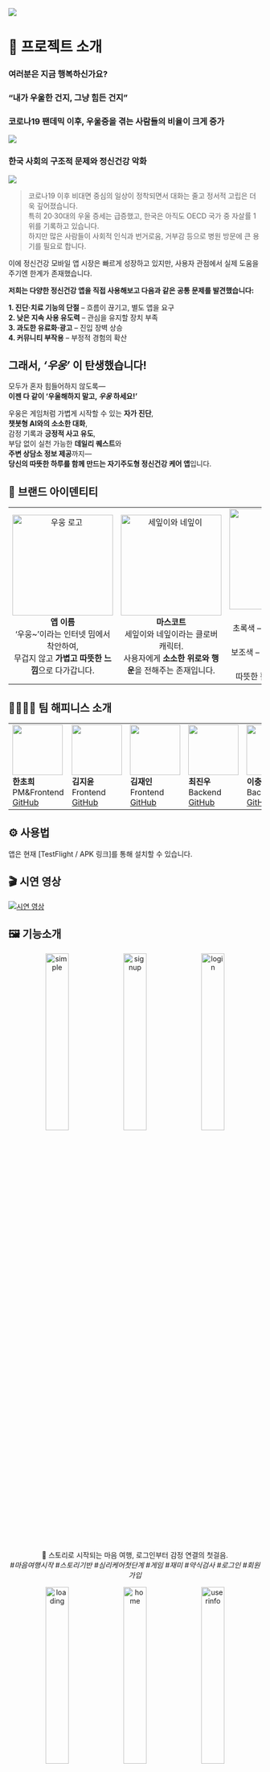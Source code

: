 ![](./Images/main.png)

# 📝 프로젝트 소개

### 여러분은 지금 행복하신가요?

### “내가 우울한 건지, 그냥 힘든 건지”

### 코로나19 팬데믹 이후, 우울증을 겪는 사람들의 비율이 크게 증가

![](./Images/bg.png)

### 한국 사회의 구조적 문제와 정신건강 악화

![](./Images/bg2.png)

> 코로나19 이후 비대면 중심의 일상이 정착되면서 대화는 줄고 정서적 고립은 더욱 깊어졌습니다.  
> 특히 20·30대의 우울 증세는 급증했고, 한국은 아직도 OECD 국가 중 자살률 1위를 기록하고 있습니다.  
> 하지만 많은 사람들이 사회적 인식과 번거로움, 거부감 등으로 병원 방문에 큰 용기를 필요로 합니다.

이에 정신건강 모바일 앱 시장은 빠르게 성장하고 있지만, 사용자 관점에서 실제 도움을 주기엔 한계가 존재했습니다.

**저희는 다양한 정신건강 앱을 직접 사용해보고 다음과 같은 공통 문제를 발견했습니다:**

**1\. 진단·치료 기능의 단절** – 흐름이 끊기고, 별도 앱을 요구 <br>
**2\. 낮은 지속 사용 유도력** – 관심을 유지할 장치 부족<br>
**3\. 과도한 유료화·광고** – 진입 장벽 상승<br>
**4\. 커뮤니티 부작용** – 부정적 경험의 확산<br>

## 그래서, _‘우웅’_ 이 탄생했습니다!

모두가 혼자 힘들어하지 않도록—  
**이젠 다 같이 ‘우울해하지 말고, _우웅_ 하세요!’**

우웅은 게임처럼 가볍게 시작할 수 있는 **자가 진단**,  
**챗봇형 AI와의 소소한 대화**,  
감정 기록과 **긍정적 사고 유도**,  
부담 없이 실천 가능한 **데일리 퀘스트**와  
**주변 상담소 정보 제공**까지—  
**당신의 따뜻한 하루를 함께 만드는 자기주도형 정신건강 케어 앱**입니다.

## 🌱 브랜드 아이덴티티

<table>
  <tr>
    <td align="center">
      <img src="./Images/wooong.jpeg" alt="우웅 로고" width="200"/><br/>
      <b>앱 이름</b><br/>
      ‘우웅~’이라는 인터넷 밈에서 착안하여,<br/>
      무겁지 않고 <b>가볍고 따뜻한 느낌</b>으로 다가갑니다.
    </td>
    <td align="center">
      <img src="./Images/clover.png" alt="세잎이와 네잎이" width="200"/><br/>
      <b>마스코트</b><br/>
      세잎이와 네잎이라는 클로버 캐릭터.<br/>
      사용자에게 <b>소소한 위로와 행운</b>을 전해주는 존재입니다.
    </td>
    <td align="center">
      <img src="./Images/colorchart.png" alt="컬러 팔레트" width="200"/><br/>
      <b>메인 컬러</b><br/>
      초록색 – 심리적 안정과 편안함을 상징.<br/>
      보조색 – 갈색, 포인트 색 – 주황색으로<br/>
      따뜻한 활기를 더했습니다.
    </td>
  </tr>
</table>

  <h2>👨‍👩‍👧‍👦 팀 해피니스 소개</h2>
    <table>
      <tr>
        <td>
          <img src="https://avatars.githubusercontent.com/cherror" width="100">
          <br>
          <strong>한초희</strong><br>
          PM&Frontend<br>
          <a href="https://github.com/cherror">GitHub</a>
        </td>
        <td>
          <img src="https://avatars.githubusercontent.com/Kim-JiYun" width="100">
          <br>
          <strong>김지윤</strong><br>
          Frontend<br>
          <a href="https://github.com/Kim-JiYun">GitHub</a>
        </td>
        <td>
          <img src="https://avatars.githubusercontent.com/janeny117" width="100">
          <br>
          <strong>김재인</strong><br>
          Frontend<br>
          <a href="https://github.com/janeny117">GitHub</a>
        </td>
        <td>
          <img src="https://avatars.githubusercontent.com/20203153" width="100">
        <br>
          <strong>최진우</strong><br>
          Backend<br>
          <a href="https://github.com/20203153">GitHub</a>
        </td>
        <td>
          <img src="https://avatars.githubusercontent.com/toad-memntomori" width="100">
          <br>
          <strong>이충호</strong><br>
          Backend<br>
          <a href="https://github.com/toad-memntomori">GitHub</a>
        </td>
        <td>
          <img src="https://avatars.githubusercontent.com/suyeone" width="100">
<br>
          <strong>이수연</strong><br>
          AI<br>
          <a href="https://github.com/suyeone">GitHub</a>
        </td>
      </tr>
    </table>

## ⚙️ 사용법

앱은 현재 \[TestFlight / APK 링크\]를 통해 설치할 수 있습니다.

## 🎬 시연 영상

[![시연 영상](https://img.youtube.com/vi/QS5AMwF31C0/0.jpg)](https://www.youtube.com/watch?v=QS5AMwF31C0)

## 🖼 기능소개

<p align="center">
  <img src="./Images/simple.png" alt="simple" width="30%" />
  <img src="./Images/signup.png" alt="signup" width="30%" />
  <img src="./Images/login.png" alt="login" width="30%" />
</p>

<p align="center">
📱 스토리로 시작되는 마음 여행, 로그인부터 감정 연결의 첫걸음.  <br>
<em>#마음여행시작 #스토리기반 #심리케어첫단계 #게임 #재미 #약식검사 #로그인 #회원가입</em>
</p>
<p align="center">
  <img src="./Images/loading.png" alt="loading" width="30%" />
  <img src="./Images/home.png" alt="home" width="30%" />
  <img src="./Images/userinfo.png" alt="userinfo" width="30%" />
</p>

<p align="center">
🏠 로딩 후 펼쳐지는 내 마음의 홈, 개인정보는 안전하게.  <br>
<em>#홈화면 #관리 #내정보수정</em>
</p>

<p align="center">
  <img src="./Images/calendar.png" alt="calendar" width="45%" />
  <img src="./Images/helpcall.png" alt="helpcall" width="45%" />
</p>

<p align="center">
📅 활동을 되돌아보며 기록하고, 필요할 땐 즉시 도움받기.   <br>
<em>#캘린더 #하루_요약 #활동 #출석 #통계 #기록습관 #상담도움 #심리센터연결 #위치기반</em>
</p>

<p align="center">
  <img src="./Images/secondpw.png" alt="secondpw" width="30%" />
  <img src="./Images/diag.png" alt="diag" width="30%" />
  <img src="./Images/diag2.png" alt="diag2" width="30%" />
</p>

<p align="center">
🔐 2차 비밀번호로 안전하게, 정식 진단으로 깊이 있게.   <br>
<em>#개인정보보호 #민감한정보보호 #우울증검사 #정식검사 #진단 #전문성</em>
</p>

<p align="center">
  <img src="./Images/daily.png" alt="daily" width="45%" />
  <img src="./Images/diary.png" alt="diary" width="45%" />
</p>

<p align="center">
📝 감정을 쓰고, 따뜻한 시선으로 다시 바라보기.   <br>
<em>#매일1주제 #채팅 #세잎이 #소통 #챗봇질문 #일기 #럭키비키 #기록 #긍정적사고</em>
</p>

<p align="center">
  <img src="./Images/quest.png" alt="quest" width="30%" />
  <img src="./Images/quest2.png" alt="quest2" width="30%" />
  <img src="./Images/quest3.png" alt="quest3" width="30%" />
</p>

<p align="center">
🎯 하루 하나씩 나를 위한 퀘스트, 표정 속 진심을 마주하다.   <br>
<em>#퀘스트 #챌린지 #명상 #운동 #숲 #게임</em>
</p>

<p align="center">
  <img src="./Images/face.png" alt="face" width="40%" />
</p>

<p align="center">
📸 카메라 속 나의 표정, 내가 몰랐던 감정을 알려줘요.   <br>
<em>#감정인식 #나돌아보기 #표정분석 #얼굴감지 #셀카</em>
</p>

## 🛠 기술 스택

### 🖥️ Frontend

![](https://img.shields.io/badge/React_Native-20232A?style=flat&logo=react&logoColor=61DAFB) ![](https://img.shields.io/badge/TypeScript-3178C6?style=flat&logo=typescript&logoColor=white) ![](https://img.shields.io/badge/Expo-000020?style=flat&logo=expo&logoColor=white)

### ⚙️ Backend

![](https://img.shields.io/badge/Spring_Boot-6DB33F?style=flat&logo=spring-boot&logoColor=white) ![](https://img.shields.io/badge/Kotlin-7F52FF?style=flat&logo=kotlin&logoColor=white) ![](https://img.shields.io/badge/Hibernate-59666C?style=flat&logo=hibernate&logoColor=white) ![](https://img.shields.io/badge/Jakarta_EE-EE3D23?style=flat&logo=jakartaee&logoColor=white)

### 🧠 AI

![](https://img.shields.io/badge/Keras-D00000?style=flat&logo=keras&logoColor=white) ![](https://img.shields.io/badge/TensorFlow-FF6F00?style=flat&logo=tensorflow&logoColor=white) ![](https://img.shields.io/badge/OpenCV-5C3EE8?style=flat&logo=opencv&logoColor=white) ![](https://img.shields.io/badge/NumPy-013243?style=flat&logo=numpy&logoColor=white) ![](https://img.shields.io/badge/SciPy-8CAAE6?style=flat&logo=scipy&logoColor=white) ![](https://img.shields.io/badge/Pillow-DB7093?style=flat) ![](https://img.shields.io/badge/Pandas-150458?style=flat&logo=pandas&logoColor=white) ![](https://img.shields.io/badge/Matplotlib-11557C?style=flat) ![](https://img.shields.io/badge/h5py-3776AB?style=flat)

### 🤝 Co-Work

![](https://img.shields.io/badge/Figma-F24E1E?style=flat&logo=figma&logoColor=white) ![](https://img.shields.io/badge/Notion-000000?style=flat&logo=notion&logoColor=white) ![](https://img.shields.io/badge/GitHub-181717?style=flat&logo=github&logoColor=white)

## 🖥 개발 환경

- **OS**: Windows 11 / macOS Sequoia 15.2
- **Node.js**: v18.20.8
- **프레임워크**: React Native
- **언어**: TypeScript
- **Expo SDK**: 50.0.3
- **패키지 매니저**: npm
- **운영체제**: Android / iOS 모두 지원
- **백엔드**: Spring Boot (Kotlin)
- **데이터베이스**: MySQL (RDS)
- **API 통신**: RESTful API (Axios 기반)

## 기대효과
![서비스 구조](./Images/effort.png)

## 시스템 구조도

![서비스 구조](./Images/system.png)

## 표정분석 플로우

![서비스 구조](./Images/aiflow.png)

## 🤝 협업 방식

> 독립적 개발 + 전체 구조의 일관성 유지 = **효율적 협업 달성!**

![깃플로우](./Images/cowork.png)

- **브랜치 전략**

  > master  
  > ├── 프론트엔드: front-develop  
  > └── 백엔드: develop

  → 명확한 분리로 충돌 없는 병렬 개발

- **커밋 컨벤션**

  | Prefix       | 설명                             |
  | ------------ | -------------------------------- |
  | \[Init\]     | 개발 환경 초기 설정              |
  | \[Feat\]     | 새로운 기능 추가                 |
  | \[Fix\]      | 버그 수정                        |
  | \[Update\]   | 기존 기능 보완                   |
  | \[Remove\]   | 파일 삭제                        |
  | \[Move\]     | 코드 또는 파일 이동              |
  | \[Rename\]   | 파일 또는 폴더 이름 변경         |
  | \[Docs\]     | 문서 수정                        |
  | \[Comment\]  | 주석 추가 또는 변경              |
  | \[Refactor\] | 코드 리팩토링                    |
  | \[Upload\]   | 필요한 이미지나 파일 단순 업로드 |
  | \[Test\]     | 테스트 코드 작성                 |
  | \[Chore\]    | 기타 자잘한 수정                 |

- **이슈 관리**  
  GitHub의 **Issue / Milestone / Label** 적극 활용  
  **Issue 템플릿 5종** 사용 → 작업 명확화 및 문서화
- **PR 규칙**  
  **PR 템플릿** 적용  
  **리뷰 필수**: 팀원 1인의 리뷰 or GitHub Copilot 확인 후 머지 가능  
  → 코드 품질 및 일관성 확보
